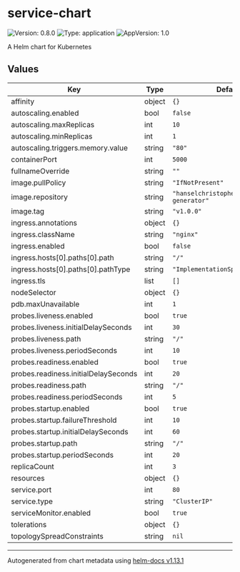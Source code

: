 # service-chart

![Version: 0.8.0](https://img.shields.io/badge/Version-0.8.0-informational?style=flat-square) ![Type: application](https://img.shields.io/badge/Type-application-informational?style=flat-square) ![AppVersion: 1.0](https://img.shields.io/badge/AppVersion-1.0-informational?style=flat-square)

A Helm chart for Kubernetes

## Values

| Key | Type | Default | Description |
|-----|------|---------|-------------|
| affinity | object | `{}` |  |
| autoscaling.enabled | bool | `false` |  |
| autoscaling.maxReplicas | int | `10` |  |
| autoscaling.minReplicas | int | `1` |  |
| autoscaling.triggers.memory.value | string | `"80"` |  |
| containerPort | int | `5000` |  |
| fullnameOverride | string | `""` |  |
| image.pullPolicy | string | `"IfNotPresent"` |  |
| image.repository | string | `"hanselchristopher001/password-generator"` |  |
| image.tag | string | `"v1.0.0"` |  |
| ingress.annotations | object | `{}` |  |
| ingress.className | string | `"nginx"` |  |
| ingress.enabled | bool | `false` |  |
| ingress.hosts[0].paths[0].path | string | `"/"` |  |
| ingress.hosts[0].paths[0].pathType | string | `"ImplementationSpecific"` |  |
| ingress.tls | list | `[]` |  |
| nodeSelector | object | `{}` |  |
| pdb.maxUnavailable | int | `1` |  |
| probes.liveness.enabled | bool | `true` |  |
| probes.liveness.initialDelaySeconds | int | `30` |  |
| probes.liveness.path | string | `"/"` |  |
| probes.liveness.periodSeconds | int | `10` |  |
| probes.readiness.enabled | bool | `true` |  |
| probes.readiness.initialDelaySeconds | int | `20` |  |
| probes.readiness.path | string | `"/"` |  |
| probes.readiness.periodSeconds | int | `5` |  |
| probes.startup.enabled | bool | `true` |  |
| probes.startup.failureThreshold | int | `10` |  |
| probes.startup.initialDelaySeconds | int | `60` |  |
| probes.startup.path | string | `"/"` |  |
| probes.startup.periodSeconds | int | `20` |  |
| replicaCount | int | `3` |  |
| resources | object | `{}` |  |
| service.port | int | `80` |  |
| service.type | string | `"ClusterIP"` |  |
| serviceMonitor.enabled | bool | `true` |  |
| tolerations | object | `{}` |  |
| topologySpreadConstraints | string | `nil` |  |

----------------------------------------------
Autogenerated from chart metadata using [helm-docs v1.13.1](https://github.com/norwoodj/helm-docs/releases/v1.13.1)
